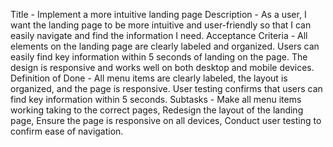 Title - Implement a more intuitive landing page
Description - As a user, I want the landing page to be more intuitive and user-friendly so that I can easily navigate and find the information I need.
Acceptance Criteria - All elements on the landing page are clearly labeled and organized. Users can easily find key information within 5 seconds of landing on the page. The design is responsive and works well on both desktop and mobile devices.
Definition of Done - All menu items are clearly labeled, the layout is organized, and the page is responsive. User testing confirms that users can find key information within 5 seconds.
Subtasks - Make all menu items working taking to the correct pages, Redesign the layout of the landing page, Ensure the page is responsive on all devices, Conduct user testing to confirm ease of navigation.
